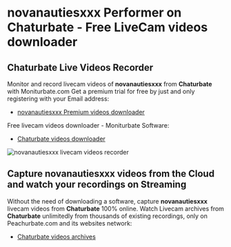 # novanautiesxxx Performer on Chaturbate - Free LiveCam videos downloader

## Chaturbate Live Videos Recorder

Monitor and record livecam videos of **novanautiesxxx** from **Chaturbate** with Moniturbate.com
Get a premium trial for free by just and only registering with your Email address:
* [novanautiesxxx Premium videos downloader](https://moniturbate.com/request-demo-licence-key.html)

Free livecam videos downloader - Moniturbate Software:
* [Chaturbate videos downloader](https://moniturbate.com/moniturbate-download-software.html)

![novanautiesxxx livecam videos recorder](https://peachurnet.com/templates/moniturbate-software.png)


## Capture novanautiesxxx videos from the Cloud and watch your recordings on Streaming

Without the need of downloading a software, capture **novanautiesxxx** livecam videos from **Chaturbate** 100% online.
Watch Livecam archives from **Chaturbate** unlimitedly from thousands of existing recordings, only on Peachurbate.com and its websites network:
* [Chaturbate videos archives](https://peachurnet.com/)